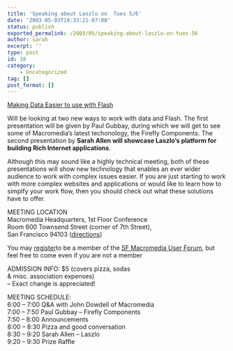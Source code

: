 ```yaml
---
title: 'Speaking about Laszlo on  Tues 5/6'
date: '2003-05-03T19:33:21-07:00'
status: publish
exported_permalink: /2003/05/speaking-about-laszlo-on-tues-56
author: sarah
excerpt: ''
type: post
id: 18
category:
    - Uncategorized
tag: []
post_format: []
---
```

<u>Making Data Easier to use with Flash</u>

Will be looking at two new ways to work with data and Flash. The first presentation will be given by Paul Gubbay, during which we will get to see some of Macromedia’s latest techonology, the Firefly Components. The second presentation by **Sarah Allen will showcase Laszlo’s platform for building Rich Internet applications**.

Although this may sound like a highly technical meeting, both of these presentations will show new technology that enables an ever wider audience to work with complex issues easier. If you are just starting to work with more complex websites and applications or would like to learn how to simplfy your work flow, then you should check out what these solutions have to offer.

MEETING LOCATION  
Macromedia Headquarters, 1st Floor Conference  
Room 600 Townsend Street (corner of 7th Street),  
San Francisco 94103 ([directions](http://www.sfmmuf.org/directions.htm))

You may [register](http://www.sfmmuf.org/register.html)to be a member of the [SF Macromedia User Forum](http://www.sfmmuf.org), but feel free to come even if you are not a member

ADMISSION INFO: $5 (covers pizza, sodas  
&amp; misc. association expenses)  
– Exact change is appreciated!

MEETING SCHEDULE:  
6:00 – 7:00 Q&amp;A with John Dowdell of Macromedia  
7:00 – 7:50 Paul Gubbay – Firefly Components  
7:50 – 8:00 Announcements  
8:00 – 8:30 Pizza and good conversation  
8:30 – 9:20 Sarah Allen – Laszlo  
9:20 – 9:30 Prize Raffle